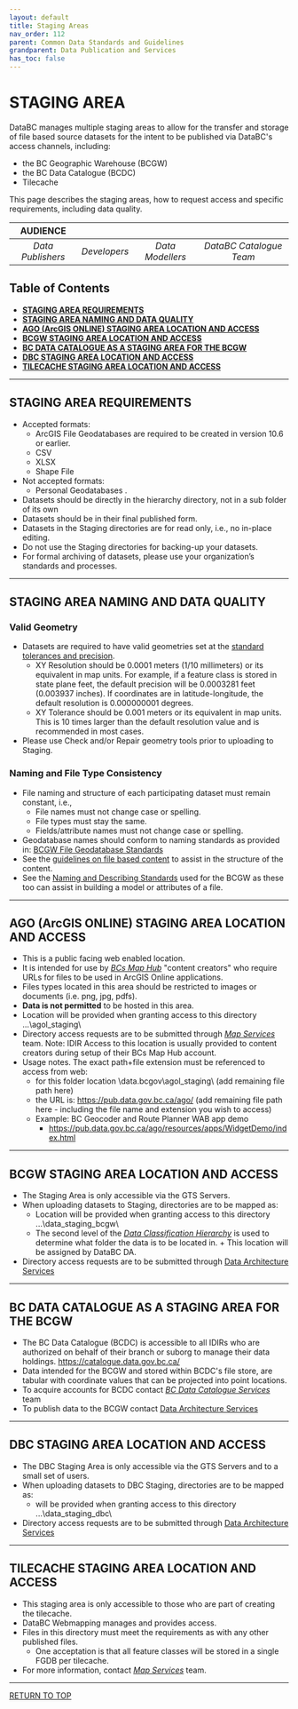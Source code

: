 ```yaml
---
layout: default
title: Staging Areas
nav_order: 112
parent: Common Data Standards and Guidelines
grandparent: Data Publication and Services
has_toc: false
---
```


# STAGING AREA

DataBC manages multiple staging areas to allow for the transfer and storage of file based source datasets for the intent to be published via DataBC's access channels, including:

+ the BC Geographic Warehouse (BCGW)
+ the BC Data Catalogue (BCDC)
+ Tilecache

This page describes the staging areas, how to request access and specific requirements, including data quality. 

|**AUDIENCE**|  |  |  |
|:---:|:---:|:---:|:---:|
| *Data Publishers* | *Developers* | *Data Modellers* | *DataBC Catalogue Team* |

## Table of Contents
+ [**STAGING AREA REQUIREMENTS**](#staging-area-requirements)
+ [**STAGING AREA NAMING AND DATA QUALITY**](#staging-area-naming-and-data-quality)
+ [**AGO (ArcGIS ONLINE) STAGING AREA LOCATION AND ACCESS**](#ago-arcgis-online-staging-area-location-and-access)
+ [**BCGW STAGING AREA LOCATION AND ACCESS**](#bcgw-staging-area-location-and-access)
+ [**BC DATA CATALOGUE AS A STAGING AREA FOR THE BCGW**](#bc-data-catalogue-as-a-staging-area-for-the-bcgw)
+ [**DBC STAGING AREA LOCATION AND ACCESS**](#dbc-staging-area-location-and-access)
+ [**TILECACHE STAGING AREA LOCATION AND ACCESS**](#tilecache-staging-area-location-and-access)


-----------------------------------------------------------

## STAGING AREA REQUIREMENTS

+ Accepted formats:
   + ArcGIS File Geodatabases are required to be created in version 10.6 or earlier.
   + CSV
   + XLSX
   + Shape File
+ Not accepted formats:
   + Personal Geodatabases .
+ Datasets should be directly in the hierarchy directory, not in a sub folder of its own
+ Datasets should be in their final published form.
+ Datasets in the Staging directories are for read only, i.e., no in-place editing.
+ Do not use the Staging directories for backing-up your datasets. 
+ For formal archiving of datasets, please use your organization’s standards and processes.

-----------------------------------------------------------

## STAGING AREA NAMING AND DATA QUALITY

### Valid Geometry
+ Datasets are required to have valid geometries set at the [standard tolerances and precision](https://www.esri.com/arcgis-blog/products/arcgis-pro/analytics/geoprocessing-resolution-tolerance-and-hair/). 
   + XY Resolution should be 0.0001 meters (1/10 millimeters) or its equivalent in map units. For example, if a feature class is stored in state plane feet, the default precision will be 0.0003281 feet (0.003937 inches). If coordinates are in latitude-longitude, the default resolution is 0.000000001 degrees.
   + XY Tolerance should be 0.001 meters or its equivalent in map units.  This is 10 times larger than the default resolution value and is recommended in most cases.
+ Please use Check and/or Repair geometry tools prior to uploading to Staging.

### Naming and File Type Consistency
+ File naming and structure of each participating dataset must remain constant, i.e.,
   + File names must not change case or spelling.
   + File types must stay the same.
   + Fields/attribute names must not change case or spelling.
+ Geodatabase names should conform to naming standards as provided in:
 [BCGW File Geodatabase Standards](https://www2.gov.bc.ca/assets/gov/data/geographic/bcgw/file_geodatabase_standards.pdf)
+ See the [guidelines on file based content](dsg_bcdc_file_based_content.md) to assist in the structure of the content.
+ See the [Naming and Describing Standards](dsg_naming_describing.md) used for the BCGW as these too can assist in building a model or attributes of a file.

-----------------------------------------------------------

## AGO (ArcGIS ONLINE) STAGING AREA LOCATION AND ACCESS

+ This is a public facing web enabled location.
+ It is intended for use by [_BCs Map Hub_](https://governmentofbc.maps.arcgis.com/home/index.html) "content creators" who require URLs for files to be used in ArcGIS Online applications.
+ Files types located in this area should be restricted to images or documents (i.e. png, jpg, pdfs).
+ __Data is not permitted__ to be hosted in this area.
+ Location will be provided when granting access to this directory \...\agol_staging\
+ Directory access requests are to be submitted through [_Map Services_](faq.md#map-services) team.  Note: IDIR Access to this location is usually provided to content creators during setup of their BCs Map Hub account.
+ Usage notes.  The exact path+file extension must be referenced to access from web:
   + for this folder location \\data.bcgov\agol_staging\ (add remaining file path here)
   + the URL is: https://pub.data.gov.bc.ca/ago/ (add remaining file path here - including the file name and extension you wish to access)
   + Example:  BC Geocoder and Route Planner WAB app demo
      + https://pub.data.gov.bc.ca/ago/resources/apps/WidgetDemo/index.html

-----------------------------------------------------------

## BCGW STAGING AREA LOCATION AND ACCESS

+ The Staging Area is only accessible via the GTS Servers.
+ When uploading datasets to Staging, directories are to be mapped as:
   + Location will be provided when granting access to this directory \...\data_staging_bcgw\
   + The second level of the [_Data Classification Hierarchy_](dsg_bcgw_data_classification_hierarchy.md) is used to determine what folder the data is to be located in. 
         + This location will be assigned by DataBC DA.
+ Directory access requests are to be submitted through [Data Architecture Services](mailto:DataBC.DA@gov.bc.ca)

-----------------------------------------------------------

## BC DATA CATALOGUE AS A STAGING AREA FOR THE BCGW

+  The BC Data Catalogue (BCDC) is accessible to all IDIRs who are authorized on behalf of their branch or suborg to manage their data holdings.
  https://catalogue.data.gov.bc.ca/
+ Data intended for the BCGW and stored within BCDC's file store, are tabular with coordinate values that can be projected into point locations.
+ To acquire accounts for BCDC contact [_BC Data Catalogue Services_](faq.md#bc-data-catalogue-services) team
+ To publish data to the BCGW contact [Data Architecture Services](mailto:DataBC.DA@gov.bc.ca)

-----------------------------------------------------------

## DBC STAGING AREA LOCATION AND ACCESS

+ The DBC Staging Area is only accessible via the GTS Servers and to a small set of users.
+ When uploading datasets to DBC Staging, directories are to be mapped as:
   + will be provided when granting access to this directory \...\data_staging_dbc\
+ Directory access requests are to be submitted through [Data Architecture Services](mailto:DataBC.DA@gov.bc.ca)

-----------------------------------------------------------

## TILECACHE STAGING AREA LOCATION AND ACCESS

+ This staging area is only accessible to those who are part of creating the tilecache.
+ DataBC Webmapping manages and provides access.
+ Files in this directory must meet the requirements as with any other published files.
   + One acceptation is that all feature classes will be stored in a single FGDB per tilecache.
+ For more information, contact [_Map Services_](faq.md#map-services) team.

 
-----------------------------------------------------------
 
[RETURN TO TOP][1] 

[1]: #staging-area
